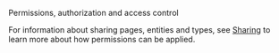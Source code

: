 Permissions, authorization and access control

For information about sharing pages, entities and types, see [Sharing](https://hash.ai/guide/sharing) to learn more about how permissions can be applied.